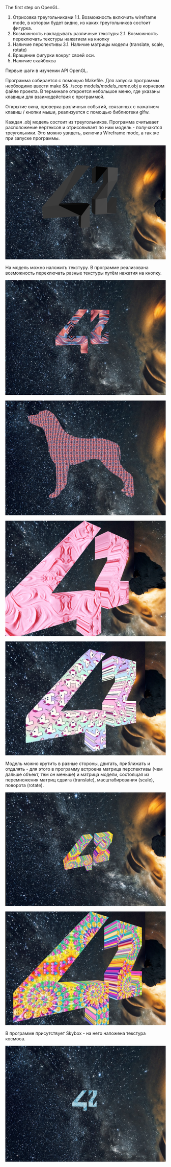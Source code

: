 The first step on OpenGL.


1. Отрисовка треугольниками
1.1. Возможность включить wireframe mode, в котором будет видно, из каких треугольников состоит фигурка.
2. Возможность накладывать различные текстуры
2.1. Возможность переключать текстуры нажатием на кнопку
3. Наличие перспективы
3.1. Наличие матрицы модели (translate, scale, rotate)
4. Вращение фигурки вокруг своей оси.
5. Наличие скайбокса

Первые шаги в изучении API OpenGL.

Программа собирается с помощью Makefile. Для запуска программы необходимо ввести make && ./scop models/*models_name*.obj в корневом файле проекта. В терминале откроется небольшое меню, где указаны клавиши для взаимодействия с программой.

Открытие окна, проверка различных событий, связанных с нажатием клавиш / кнопки мыши, реализуется с помощью библиотеки glfw.

Каждая .obj модель состоит из треугольников. Программа считывает расположение вертексов и отрисовывает по ним модель - получаются треугольники. Это можно увидеть, включив Wireframe mode, а так же при запуске программы. 

![wireframe](https://github.com/rimargri/Scop/raw/main/screenshots/wireframe_mode.png)

На модель можно наложить текстуру. В программе реализована возможность переключать разные текстуры путём нажатия на кнопку.

![wireframe](https://github.com/rimargri/Scop/raw/main/screenshots/texture_1.png)

![wireframe](https://github.com/rimargri/Scop/raw/main/screenshots/texture_2.png)

![wireframe](https://github.com/rimargri/Scop/raw/main/screenshots/texture_3.png)

![wireframe](https://github.com/rimargri/Scop/raw/main/screenshots/texture_4.png)

Модель можно крутить в разные стороны, двигать, приближать и отдалять - для этого в программу встроена матрица перспективы (чем дальше объект, тем он меньше) и матрица модели, состоящая из перемножения матриц сдвига (translate), масштабирования (scale), поворота (rotate).

![wireframe](https://github.com/rimargri/Scop/raw/main/screenshots/rotate.png)

![wireframe](https://github.com/rimargri/Scop/raw/main/screenshots/scale.png)

В программе присутствует Skybox - на него наложена текстура космоса.

![wireframe](https://github.com/rimargri/Scop/raw/main/screenshots/skybox.png)

